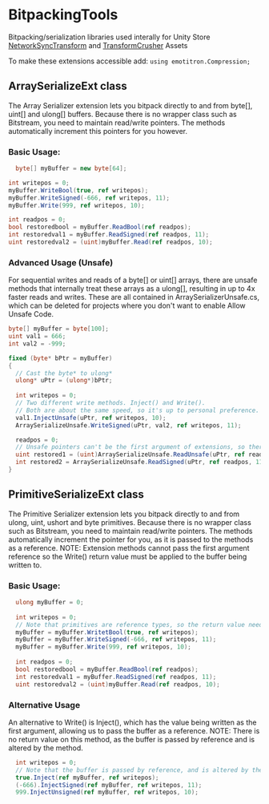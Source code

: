 # BitpackingTools
Bitpacking/serialization libraries used interally for Unity Store <a href="https://assetstore.unity.com/packages/tools/network/network-sync-transform-nst-98453">NetworkSyncTransform</a> and <a href="https://assetstore.unity.com/packages/tools/network/transform-crusher-free-version-117313">TransformCrusher</a> Assets 

To make these extensions accessible add:
```using emotitron.Compression;```

## ArraySerializeExt class

The Array Serializer extension lets you bitpack directly to and from byte[], uint[] and ulong[] buffers. Because there is no wrapper class such as Bitstream, you need to maintain read/write pointers. The methods automatically increment this pointers for you however.

### Basic Usage:
```cs
  byte[] myBuffer = new byte[64];

int writepos = 0;
myBuffer.WriteBool(true, ref writepos);
myBuffer.WriteSigned(-666, ref writepos, 11);
myBuffer.Write(999, ref writepos, 10);

int readpos = 0;
bool restoredbool = myBuffer.ReadBool(ref readpos);
int restoredval1 = myBuffer.ReadSigned(ref readpos, 11);
uint restoredval2 = (uint)myBuffer.Read(ref readpos, 10);
```
### Advanced Usage (Unsafe)
For sequential writes and reads of a byte[] or uint[] arrays, there are unsafe methods that internally treat these arrays as a ulong[], resulting in up to 4x faster reads and writes. These are all contained in ArraySerializerUnsafe.cs, which can be deleted for projects where you don't want to enable Allow Unsafe Code.
```cs
byte[] myBuffer = byte[100];
uint val1 = 666;
int val2 = -999;

fixed (byte* bPtr = myBuffer)
{
  // Cast the byte* to ulong*
  ulong* uPtr = (ulong*)bPtr;
  
  int writepos = 0;
  // Two different write methods. Inject() and Write(). 
  // Both are about the same speed, so it's up to personal preference.
  val1.InjectUnsafe(uPtr, ref writepos, 10);
  ArraySerializeUnsafe.WriteSigned(uPtr, val2, ref writepos, 11);

  readpos = 0;
  // Unsafe pointers can't be the first argument of extensions, so there is no pretty way to do this.
  uint restored1 = (uint)ArraySerializeUnsafe.ReadUnsafe(uPtr, ref readpos, 10);
  int restored2 = ArraySerializeUnsafe.ReadSigned(uPtr, ref readpos, 11);
}
```

## PrimitiveSerializeExt class

The Primitive Serializer extension lets you bitpack directly to and from ulong, uint, ushort and byte primitives. Because there is no wrapper class such as Bitstream, you need to maintain read/write pointers. The methods automatically increment the pointer for you, as it is passed to the methods as a reference. NOTE: Extension methods cannot pass the first argument reference so the Write() return value must be applied to the buffer being written to.

### Basic Usage:
```cs
  ulong myBuffer = 0;
  
  int writepos = 0;
  // Note that primitives are reference types, so the return value needs to be applied.
  myBuffer = myBuffer.WritetBool(true, ref writepos);
  myBuffer = myBuffer.WriteSigned(-666, ref writepos, 11);
  myBuffer = myBuffer.Write(999, ref writepos, 10);
  
  int readpos = 0;
  bool restoredbool = myBuffer.ReadBool(ref readpos);
  int restoredval1 = myBuffer.ReadSigned(ref readpos, 11);
  uint restoredval2 = (uint)myBuffer.Read(ref readpos, 10);
```

### Alternative Usage
An alternative to Write() is Inject(), which has the value being written as the first argument, allowing us to pass the buffer as a reference. NOTE: There is no return value on this method, as the buffer is passed by reference and is altered by the method.
```cs
  int writepos = 0;
  // Note that the buffer is passed by reference, and is altered by the method.
  true.Inject(ref myBuffer, ref writepos);
  (-666).InjectSigned(ref myBuffer, ref writepos, 11);
  999.InjectUnsigned(ref myBuffer, ref writepos, 10);
 ```

